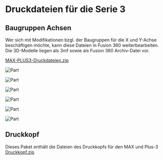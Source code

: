 # **Druckdateien für die Serie 3**
## **Baugruppen Achsen**

Wer sich mit Modifikationen bzgl. der Baugruppen für die X und Y-Achse beschäftigen möchte, kann diese Dateien in Fusion 360 weiterbearbeiten.
Die 3D-Modelle liegen als 3mf sowie als Fusion 360 Archiv-Datei vor.

[MAX-PLUS3-Druckdateien.zip](https://github.com/leadustin/QIDI-up2date/files/14607074/MAX-PLUS3-Druckdateien.zip)

![Part](/../main/images/part1.png)

![Part](/../main/images/part2.png)

![Part](/../main/images/part3.png)

![Part](/../main/images/part4.png)

![Part](/../main/images/part5.png)

![Part](/../main/images/part6.png)

## **Druckkopf**

Dieses Paket enthält die Dateien des Druckkopfs für den MAX und Plus-3
[Druckkopf.zip](https://github.com/leadustin/QIDI-up2date/files/14607226/Druckkopf.zip)
